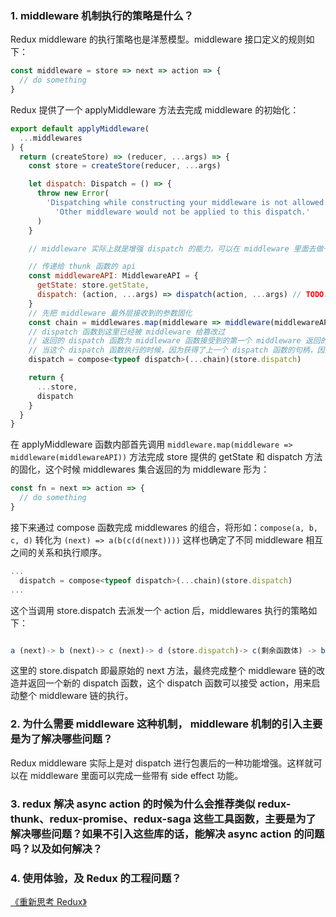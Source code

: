 ### 1. middleware 机制执行的策略是什么？

Redux middleware 的执行策略也是洋葱模型。middleware 接口定义的规则如下：

```javascript
const middleware = store => next => action => {
  // do something
}
```

Redux 提供了一个 applyMiddleware 方法去完成 middleware 的初始化：

```javascript
export default applyMiddleware(
  ...middlewares
) {
  return (createStore) => (reducer, ...args) => {
    const store = createStore(reducer, ...args)

    let dispatch: Dispatch = () => {
      throw new Error(
        'Dispatching while constructing your middleware is not allowed. ' +
          'Other middleware would not be applied to this dispatch.'
      )
    }

    // middleware 实际上就是增强 dispatch 的能力，可以在 middleware 里面去做一些有副作用的工作，然后返回一个新的 dispatch 函数, middleware 内部获得了下一个 dispatch 调用时机的能力，因此可以在 middleware 内部做任何事情再决定什么时候去 dispatch

    // 传递给 thunk 函数的 api
    const middlewareAPI: MiddlewareAPI = {
      getState: store.getState,
      dispatch: (action, ...args) => dispatch(action, ...args) // TODO: 这个内部的 dispatch 方法的能力
    }
    // 先把 middleware 最外层接收到的参数固化
    const chain = middlewares.map(middleware => middleware(middlewareAPI))
    // dispatch 函数到这里已经被 middleware 给篡改过
    // 返回的 dispatch 函数为 middleware 函数接受到的第一个 middleware 返回的 dispatch 函数
    // 当这个 dispatch 函数执行的时候，因为获得了上一个 dispatch 函数的句柄，因此可以将多个 dispatch 函数穿起来
    dispatch = compose<typeof dispatch>(...chain)(store.dispatch)

    return {
      ...store,
      dispatch
    }
  }
}
```

在 applyMiddleware 函数内部首先调用 `middleware.map(middleware => middleware(middlewareAPI))` 方法完成 store 提供的 getState 和 dispatch 方法的固化，这个时候 middlewares 集合返回的为 middleware 形为：

```javascript
const fn = next => action => {
  // do something
}
```

接下来通过 compose 函数完成 middlewares 的组合，将形如：`compose(a, b, c, d)` 转化为 `(next) => a(b(c(d(next))))` 这样也确定了不同 middleware 相互之间的关系和执行顺序。

```javascript
...
  dispatch = compose<typeof dispatch>(...chain)(store.dispatch)
...
```

这个当调用 store.dispatch 去派发一个 action 后，middlewares 执行的策略如下：

```javascript

a (next)-> b (next)-> c (next)-> d (store.dispatch)-> c(剩余函数体) -> b(剩余函数体) -> a(剩余函数体)

```

这里的 store.dispatch 即最原始的 next 方法，最终完成整个 middleware 链的改造并返回一个新的 dispatch 函数，这个 dispatch 函数可以接受 action，用来启动整个 middleware 链的执行。

### 2. 为什么需要 middleware 这种机制， middleware 机制的引入主要是为了解决哪些问题？

Redux middleware 实际上是对 dispatch 进行包裹后的一种功能增强。这样就可以在 middleware 里面可以完成一些带有 side effect 功能。

### 3. redux 解决 async action 的时候为什么会推荐类似 redux-thunk、redux-promise、redux-saga 这些工具函数，主要是为了解决哪些问题？如果不引入这些库的话，能解决 async action 的问题吗？以及如何解决？


### 4. 使用体验，及 Redux 的工程问题？

[《重新思考 Redux》](https://github.com/dt-fe/weekly/blob/v2/056.%E7%B2%BE%E8%AF%BB%E3%80%8A%E9%87%8D%E6%96%B0%E6%80%9D%E8%80%83%20Redux%E3%80%8B.md)